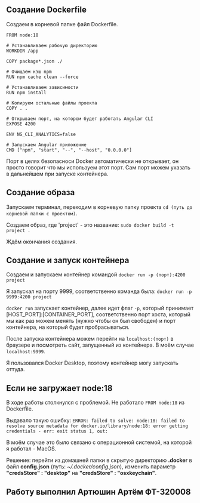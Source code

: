 ## Создание Dockerfile

Создаем в корневой папке файл Dockerfile.
``` # Используем официальный образ Node.js
FROM node:18

# Устанавливаем рабочую директорию
WORKDIR /app

COPY package*.json ./

# Очищаем кэш npm
RUN npm cache clean --force

# Устанавливаем зависимости
RUN npm install

# Копируем остальные файлы проекта
COPY . .

# Открываем порт, на котором будет работать Angular CLI
EXPOSE 4200

ENV NG_CLI_ANALYTICS=false

# Запускаем Angular приложение
CMD ["npm", "start", "--", "--host", "0.0.0.0"]
```

Порт в целях безопасноси Docker автоматически не открывает, он просто говорит что мы используем этот порт.
Сам порт можем указать в дальнейшем при запуске контейнера.

## Создание образа

Запускаем терминал, переходим в корневую папку проекта `cd (путь до корневой папки с проектом)`.

Создаем образ, где 'project' - это название: `sudo docker build -t project .`

Ждём окончания создания.

## Создание и запуск контейнера

Создаем и запускаем контейнер командой `docker run -p (порт):4200 project`

Я запускал на порту 9999, соответственно команда была: `docker run -p 9999:4200 project`

`docker run` запускает контейнер, далее идет флаг `-p`, который принимает [HOST_PORT]:[CONTAINER_PORT],
соответственно порт хоста, который мы как раз можем менять (нужно чтобы он был свободен) и порт контейнера,
на который будет пробрасываться.

После запуска контейнера можем перейти на `localhost:(порт)` в браузере и посмотреть сайт, запущенный из контейнера.
В моём случае `localhost:9999`.

Я пользовался Docker Desktop, поэтому контейнер могу запускать оттуда.

## Если не загружает node:18

В ходе работы столкнулся с проблемой. Не работало `FROM node:18` из Dockerfile.

Выдавало такую ошибку:
`ERROR: failed to solve: node:18: failed to resolve source metadata for docker.io/library/node:18: error getting credentials - err: exit status 1, out: `

В моём случае это было связано с операционной системой, на которой я работал - MacOS.

Решение: перейти из домашней папки в скрытую директорию **.docker** в файл **config.json** (путь: *~/.docker/config.json*),
изменить параметр **"credsStore" : "desktop"** на **"credsStore" : "osxkeychain"**.

## Работу выполнил Артюшин Артём ФТ-320008


